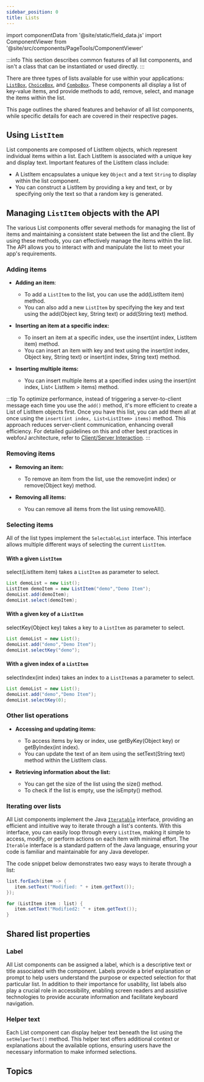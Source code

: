 ```yaml
---
sidebar_position: 0
title: Lists
---
```


import componentData from '@site/static/field_data.js'
import ComponentViewer from '@site/src/components/PageTools/ComponentViewer'

<JavadocLink type="foundation" location="com/webforj/component/list/DwcList"/>

:::info
This section describes common features of all list components, and isn't a class that can be instantiated or used directly.
:::

There are three types of lists available for use within your applications: [`ListBox`](./lists/listbox), [`ChoiceBox`](./lists/choicebox), and [`ComboBox`](./lists/combobox). These components all display a list of key-value items, and provide methods to add, remove, select, and manage the items within the list.

This page outlines the shared features and behavior of all list components, while specific details for each are covered in their respective pages.

## Using `ListItem`

List components are composed of <JavadocLink type="foundation" location="com/webforj/component/list/ListItem"  code="true">ListItem</JavadocLink> objects, which represent individual items within a list. Each <JavadocLink type="foundation" location="com/webforj/component/list/ListItem"  code="true">ListItem</JavadocLink> is associated with a unique key and display text. Important features of the <JavadocLink type="foundation" location="com/webforj/component/list/ListItem"  code="true">ListItem</JavadocLink> class include:

- A <JavadocLink type="foundation" location="com/webforj/component/list/ListItem"  code="true">ListItem</JavadocLink> encapsulates a unique key `Object` and a text `String` to display within the list component. 
- You can construct a <JavadocLink type="foundation" location="com/webforj/component/list/ListItem"  code="true">ListItem</JavadocLink> by providing a key and text, or by specifying only the text so that a random key is generated.

## Managing `ListItem` objects with the API

The various List components offer several methods for managing the list of items and maintaining a consistent state between the list and the client. By using these methods, you can effectively manage the items within the list. The API allows you to interact with and manipulate the list to meet your app's requirements.

### Adding items

- **Adding an item**:

   - To add a `ListItem` to the list, you can use the <JavadocLink type="foundation" location="com/webforj/component/list/DwcList" suffix='#add(com.webforj.component.list.ListItem)' code="true">add(ListItem item)</JavadocLink> method.
   - You can also add a new `ListItem` by specifying the key and text using the <JavadocLink type="foundation" location="com/webforj/component/list/DwcList" suffix='#add(java.lang.Object,java.lang.String)' code="true">add(Object key, String text)</JavadocLink> or <JavadocLink type="foundation" location="com/webforj/component/list/DwcList" suffix='#add(java.lang.String)' code="true">add(String text)</JavadocLink> method.


- **Inserting an item at a specific index:**

   - To insert an item at a specific index, use the <JavadocLink type="foundation" location="com/webforj/component/list/DwcList" suffix='#insert(int,com.webforj.component.list.ListItem)' code="true">insert(int index, ListItem item)</JavadocLink> method.
   - You can insert an item with key and text using the <JavadocLink type="foundation" location="com/webforj/component/list/DwcList" suffix='#insert(int,java.lang.Object,java.lang.String)' code="true">insert(int index, Object key, String text)</JavadocLink> or <JavadocLink type="foundation" location="com/webforj/component/list/DwcList" suffix='#insert(int,java.lang.String)' code="true">insert(int index, String text)</JavadocLink> method.

- **Inserting multiple items:** 

   - You can insert multiple items at a specified index using the <JavadocLink type="foundation" location="com/webforj/component/list/DwcList" suffix='#insert(int,java.util.List)' code="true">insert(int index, List< ListItem > items)</JavadocLink> method.

:::tip
To optimize performance, instead of triggering a server-to-client message each time you use the `add()` method, it's more efficient to create a List of <JavadocLink type="foundation" location="com/webforj/component/list/ListItem"  code="true">ListItem</JavadocLink> objects first. Once you have this list, you can add them all at once using the `insert(int index, List<ListItem> items)` method. This approach reduces server-client communication, enhancing overall efficiency. For detailed guidelines on this and other best practices in webforJ architecture, refer to [Client/Server Interaction](/architecture/architecture.md).
:::

### Removing items

- **Removing an item:**

   - To remove an item from the list, use the <JavadocLink type="foundation" location="com/webforj/component/list/DwcList" suffix='#remove(int)' code="true">remove(int index)</JavadocLink> or <JavadocLink type="foundation" location="com/webforj/component/list/DwcList" suffix='#remove(java.lang.Object)' code="true">remove(Object key)</JavadocLink> method.

- **Removing all items:**
   - You can remove all items from the list using <JavadocLink type="foundation" location="com/webforj/component/list/DwcList" suffix='#removeAll()' code="true">removeAll()</JavadocLink>.

### Selecting items

All of the list types implement the `SelectableList` interface. This interface allows multiple different ways of selecting the current `ListItem`.

#### With a given `ListItem`

<JavadocLink type="foundation" location="com/webforj/component/list/DwcList" suffix='#select(com.webforj.component.list.ListItem)' code="true">select(ListItem item)</JavadocLink> takes a `ListItem` as parameter to select.

```java {4}
List demoList = new List();
ListItem demoItem = new ListItem("demo","Demo Item");
demoList.add(demoItem);
demoList.select(demoItem);
```

#### With a given key of a `ListItem`

<JavadocLink type="foundation" location="com/webforj/component/list/DwcList" suffix='#selectKey(java.lang.Object)' code="true">selectKey(Object key)</JavadocLink> takes a key to a `ListItem` as parameter to select.

```java {3}
List demoList = new List();
demoList.add("demo","Demo Item");
demoList.selectKey("demo");
```

#### With a given index of a `ListItem`

<JavadocLink type="foundation" location="com/webforj/component/list/DwcList" suffix='#selectIndex(int)' code="true">selectIndex(int index)</JavadocLink> takes an index to a `ListItem`as a parameter to select.

```java {3}
List demoList = new List();
demoList.add("demo","Demo Item");
demoList.selectKey(0);
```

### Other list operations

- **Accessing and updating items:**

   - To access items by key or index, use <JavadocLink type="foundation" location="com/webforj/component/list/DwcList" suffix='#getByKey(java.lang.Object)' code="true">getByKey(Object key)</JavadocLink> or <JavadocLink type="foundation" location="com/webforj/component/list/DwcList" suffix='#getByIndex(int)' code="true">getByIndex(int index)</JavadocLink>.
   - You can update the text of an item using the <JavadocLink type="foundation" location="com/webforj/component/list/ListItem" suffix='#setText(java.lang.String)' code="true">setText(String text)</JavadocLink> method within the <JavadocLink type="foundation" location="com/webforj/component/list/ListItem"  code="true">ListItem</JavadocLink> class.

- **Retrieving information about the list:**
   - You can get the size of the list using the <JavadocLink type="foundation" location="com/webforj/component/list/DwcList" suffix='#size()' code="true">size()</JavadocLink> method.
   - To check if the list is empty, use the <JavadocLink type="foundation" location="com/webforj/component/list/DwcList" suffix='#isEmpty()' code="true">isEmpty()</JavadocLink> method.

### Iterating over lists

All List components implement the Java [`Iteratable`](https://docs.oracle.com/en/java/javase/21/docs/api/java.base/java/lang/Iterable.html) interface, providing an efficient and intuitive way to iterate through a list's contents. With this interface, you can easily loop through every `ListItem`, making it simple to access, modify, or perform actions on each item with minimal effort. The `Iterable` interface is a standard pattern of the Java language, ensuring your code is familiar and maintainable for any Java developer.

The code snippet below demonstrates two easy ways to iterate through a list:

```java
list.forEach(item -> {
   item.setText("Modified: " + item.getText());
});

for (ListItem item : list) {
   item.setText("Modified2: " + item.getText());
}
```

## Shared list properties

### Label

All List components can be assigned a label, which is a descriptive text or title associated with the component. Labels provide a brief explanation or prompt to help users understand the purpose or expected selection for that particular list. In addition to their importance for usability, list labels also play a crucial role in accessibility, enabling screen readers and assistive technologies to provide accurate information and facilitate keyboard navigation.

### Helper text

Each List component can display helper text beneath the list using the `setHelperText()` method. This helper text offers additional context or explanations about the available options, ensuring users have the necessary information to make informed selections.
<!-- ADD DEMO WITH ALL THREE AND A LABEL -->

## Topics

<DocCardList className="topics-section" />
